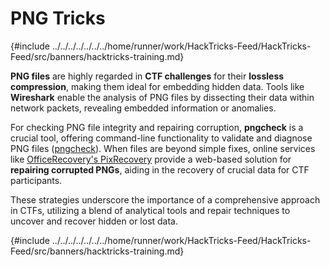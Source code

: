 # PNG Tricks

{#include ../../../../../../../home/runner/work/HackTricks-Feed/HackTricks-Feed/src/banners/hacktricks-training.md}

**PNG files** are highly regarded in **CTF challenges** for their **lossless compression**, making them ideal for embedding hidden data. Tools like **Wireshark** enable the analysis of PNG files by dissecting their data within network packets, revealing embedded information or anomalies.

For checking PNG file integrity and repairing corruption, **pngcheck** is a crucial tool, offering command-line functionality to validate and diagnose PNG files ([pngcheck](http://libpng.org/pub/png/apps/pngcheck.html)). When files are beyond simple fixes, online services like [OfficeRecovery's PixRecovery](https://online.officerecovery.com/pixrecovery/) provide a web-based solution for **repairing corrupted PNGs**, aiding in the recovery of crucial data for CTF participants.

These strategies underscore the importance of a comprehensive approach in CTFs, utilizing a blend of analytical tools and repair techniques to uncover and recover hidden or lost data.

{#include ../../../../../../../home/runner/work/HackTricks-Feed/HackTricks-Feed/src/banners/hacktricks-training.md}


